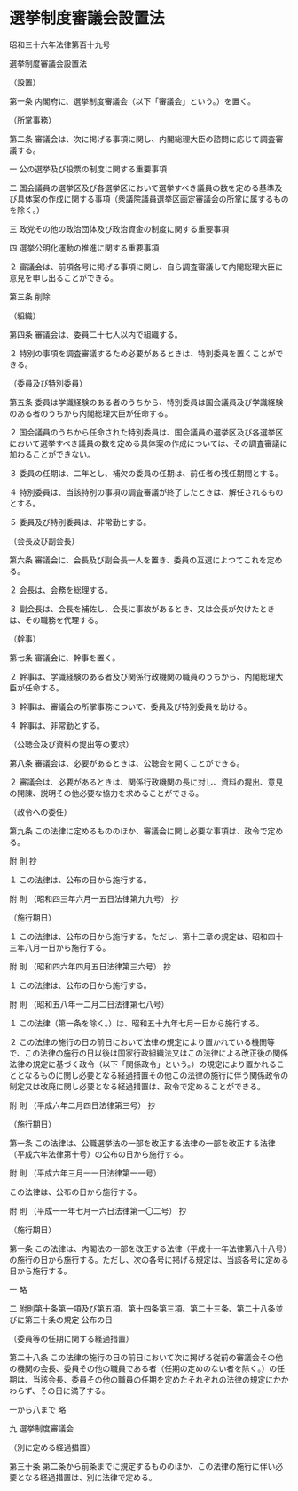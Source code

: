 # 選挙制度審議会設置法

昭和三十六年法律第百十九号

選挙制度審議会設置法

（設置）

第一条 内閣府に、選挙制度審議会（以下「審議会」という。）を置く。

（所掌事務）

第二条 審議会は、次に掲げる事項に関し、内閣総理大臣の諮問に応じて調査審議する。

一 公の選挙及び投票の制度に関する重要事項

二 国会議員の選挙区及び各選挙区において選挙すべき議員の数を定める基準及び具体案の作成に関する事項（衆議院議員選挙区画定審議会の所掌に属するものを除く。）

三 政党その他の政治団体及び政治資金の制度に関する重要事項

四 選挙公明化運動の推進に関する重要事項

２ 審議会は、前項各号に掲げる事項に関し、自ら調査審議して内閣総理大臣に意見を申し出ることができる。

第三条 削除

（組織）

第四条 審議会は、委員二十七人以内で組織する。

２ 特別の事項を調査審議するため必要があるときは、特別委員を置くことができる。

（委員及び特別委員）

第五条 委員は学識経験のある者のうちから、特別委員は国会議員及び学識経験のある者のうちから内閣総理大臣が任命する。

２ 国会議員のうちから任命された特別委員は、国会議員の選挙区及び各選挙区において選挙すべき議員の数を定める具体案の作成については、その調査審議に加わることができない。

３ 委員の任期は、二年とし、補欠の委員の任期は、前任者の残任期間とする。

４ 特別委員は、当該特別の事項の調査審議が終了したときは、解任されるものとする。

５ 委員及び特別委員は、非常勤とする。

（会長及び副会長）

第六条 審議会に、会長及び副会長一人を置き、委員の互選によつてこれを定める。

２ 会長は、会務を総理する。

３ 副会長は、会長を補佐し、会長に事故があるとき、又は会長が欠けたときは、その職務を代理する。

（幹事）

第七条 審議会に、幹事を置く。

２ 幹事は、学識経験のある者及び関係行政機関の職員のうちから、内閣総理大臣が任命する。

３ 幹事は、審議会の所掌事務について、委員及び特別委員を助ける。

４ 幹事は、非常勤とする。

（公聴会及び資料の提出等の要求）

第八条 審議会は、必要があるときは、公聴会を開くことができる。

２ 審議会は、必要があるときは、関係行政機関の長に対し、資料の提出、意見の開陳、説明その他必要な協力を求めることができる。

（政令への委任）

第九条 この法律に定めるもののほか、審議会に関し必要な事項は、政令で定める。

附 則 抄

１ この法律は、公布の日から施行する。

附 則 （昭和四三年六月一五日法律第九九号） 抄

（施行期日）

１ この法律は、公布の日から施行する。ただし、第十三章の規定は、昭和四十三年八月一日から施行する。

附 則 （昭和四六年四月五日法律第三六号） 抄

１ この法律は、公布の日から施行する。

附 則 （昭和五八年一二月二日法律第七八号）

１ この法律（第一条を除く。）は、昭和五十九年七月一日から施行する。

２ この法律の施行の日の前日において法律の規定により置かれている機関等で、この法律の施行の日以後は国家行政組織法又はこの法律による改正後の関係法律の規定に基づく政令（以下「関係政令」という。）の規定により置かれることとなるものに関し必要となる経過措置その他この法律の施行に伴う関係政令の制定又は改廃に関し必要となる経過措置は、政令で定めることができる。

附 則 （平成六年二月四日法律第三号） 抄

（施行期日）

第一条 この法律は、公職選挙法の一部を改正する法律の一部を改正する法律（平成六年法律第十号）の公布の日から施行する。

附 則 （平成六年三月一一日法律第一一号）

この法律は、公布の日から施行する。

附 則 （平成一一年七月一六日法律第一〇二号） 抄

（施行期日）

第一条 この法律は、内閣法の一部を改正する法律（平成十一年法律第八十八号）の施行の日から施行する。ただし、次の各号に掲げる規定は、当該各号に定める日から施行する。

一 略

二 附則第十条第一項及び第五項、第十四条第三項、第二十三条、第二十八条並びに第三十条の規定 公布の日

（委員等の任期に関する経過措置）

第二十八条 この法律の施行の日の前日において次に掲げる従前の審議会その他の機関の会長、委員その他の職員である者（任期の定めのない者を除く。）の任期は、当該会長、委員その他の職員の任期を定めたそれぞれの法律の規定にかかわらず、その日に満了する。

一から八まで 略

九 選挙制度審議会

（別に定める経過措置）

第三十条 第二条から前条までに規定するもののほか、この法律の施行に伴い必要となる経過措置は、別に法律で定める。
